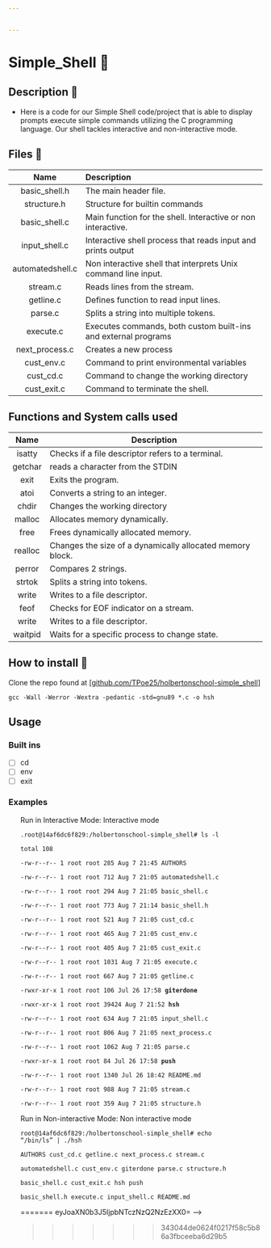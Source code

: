 ```yaml
---


---
```


<h1 id="simple_shell">Simple_Shell 🐚</h1>
<h2 id="description">Description 📃</h2>
<ul>
<li>Here is a code for our Simple Shell code/project that is able to display prompts  execute simple commands utilizing the C programming language. Our shell tackles interactive and non-interactive mode.</li>
</ul>
<h2 id="files">Files 📁</h2>

<table>
<thead>
<tr>
<th align="center">Name</th>
<th align="left">Description</th>
</tr>
</thead>
<tbody>
<tr>
<td align="center">basic_shell.h</td>
<td align="left">The main header file. </td>
</tr>
<td align="center">structure.h</td>
<td align="left">Structure for builtin commands</td>
<tr>
<td align="center">basic_shell.c</td>
<td align="left">Main function for the shell. Interactive or non interactive.</td>
</tr>
<tr>
<td align="center">input_shell.c</td>
<td align="left">Interactive shell process that reads input and prints output</td>
</tr>
<tr>
<td align="center">automatedshell.c</td>
<td align="left">Non interactive shell that interprets Unix command line input.</td>
</tr>
<tr>
<td align="center">stream.c</td>
<td align="left">Reads lines from the stream.</td>
</tr>
<tr>
<td align="center">getline.c</td>
<td align="left">Defines function to read input lines.</td>
</tr1</td>
</tr>
<td align="center">parse.c</td>
<td align="left">Splits a string into multiple tokens.</td>
<tr>
<td align="center">execute.c</td>
<td align="left">Executes commands, both custom built-ins and external programs</td>
</tr>
<tr>
<td align="center">next_process.c</td>
<td align="left">Creates a new process</td>
</tr>
<tr>
<td align="center">cust_env.c</td>
<td align="left">Command to print environmental variables</td>
</tr>
<tr>
<td align="center">cust_cd.c</td>
<td align="left">Command to change the working directory</td>
</tr>
<tr>
<td align="center">cust_exit.c</td>
<td align="left">Command to terminate the shell.</td>
</tr>
<tr>
</tbody>
</table><h2 id="functions-and-system-calls-used">Functions and System calls used</h2>

<table>
<thead>
<tr>
<th align="center">Name</th>
<th align="center">Description</th>
</tr>
</thead>
<tbody>
<tr>
<td align="center">isatty</td>
<td align="left">Checks if a file descriptor refers to a terminal.</td>
</tr>
<tr>
<td align="center">getchar</td>
<td align="left">reads a character from the STDIN</td>
</tr>
<tr>
<td align="center">exit</td>
<td align="left">Exits the program.</td>
</tr>
<tr>
<td align="center">atoi</td>
<td align="left">Converts a string to an integer.</td>
</tr>
<tr>
<td align="center">chdir</td>
<td align="left">Changes the working directory</td>
</tr>
<tr>
<td align="center">malloc</td>
<td align="left">Allocates memory dynamically.</td>
</tr>
<tr>
<td align="center">free</td>
<td align="left">Frees dynamically allocated memory.</td>
</tr>
<tr>
<td align="center">realloc</td>
<td align="left">Changes the size of a dynamically allocated memory block.</td>
</tr>
<tr>
<td align="center">perror</td>
<td align="left">Compares 2 strings.</td>
</tr>
<tr>
<td align="center">strtok</td>
<td align="left">Splits a string into tokens. </td>
</tr>
<tr>
<td align="center">write</td>
<td align="left">Writes to a file descriptor.</td>
</tr>
<tr>
<td align="center">feof</td>
<td align="left">Checks for EOF indicator on a stream.</td>
</tr>
<tr>
<td align="center">write</td>
<td align="left">Writes to a file descriptor.</td>
</tr>
<tr>
<td align="center">waitpid</td>
<td align="left">Waits for a specific process to change state.</td>
</tr>
</tbody>
</table><h2 id="how-to-install">How to install 🔨</h2>
<p>
Clone the repo found at [<a href="http://github.com/TPoe25/holbertonschool-simple_shell">github.com/TPoe25/holbertonschool-simple_shell</a>]</p>
<pre><code>gcc -Wall -Werror -Wextra -pedantic -std=gnu89 *.c -o hsh
</code></pre>
<h2 id="usage">Usage</h2>
<h3 id="built-ins">Built ins</h3>

<tr>
</tr>

 - [ ] cd
 - [ ] env
 - [ ] exit

<h3 id="examples">Examples</h3>
<ul>

 Run in Interactive Mode:</li>
Interactive mode <pre><code>.root@14af6dc6f829:/holbertonschool-simple_shell# ls -l  
total 108  
-rw-r--r-- 1 root root 285 Aug 7 21:45 AUTHORS  
-rw-r--r-- 1 root root 712 Aug 7 21:05 automatedshell.c  
-rw-r--r-- 1 root root 294 Aug 7 21:05 basic_shell.c  
-rw-r--r-- 1 root root 773 Aug 7 21:14 basic_shell.h  
-rw-r--r-- 1 root root 521 Aug 7 21:05 cust_cd.c  
-rw-r--r-- 1 root root 465 Aug 7 21:05 cust_env.c  
-rw-r--r-- 1 root root 405 Aug 7 21:05 cust_exit.c  
-rw-r--r-- 1 root root 1031 Aug 7 21:05 execute.c  
-rw-r--r-- 1 root root 667 Aug 7 21:05 getline.c  
-rwxr-xr-x 1 root root 106 Jul 26 17:58 **giterdone**  
-rwxr-xr-x 1 root root 39424 Aug 7 21:52 **hsh**  
-rw-r--r-- 1 root root 634 Aug 7 21:05 input_shell.c  
-rw-r--r-- 1 root root 806 Aug 7 21:05 next_process.c  
-rw-r--r-- 1 root root 1062 Aug 7 21:05 parse.c  
-rwxr-xr-x 1 root root 84 Jul 26 17:58 **push**  
-rw-r--r-- 1 root root 1340 Jul 26 18:42 README.md  
-rw-r--r-- 1 root root 988 Aug 7 21:05 stream.c  
-rw-r--r-- 1 root root 359 Aug 7 21:05 structure.h</code></pre>

 Run in Non-interactive Mode:
 Non interactive mode <pre><code>root@14af6dc6f829:/holbertonschool-simple_shell# echo “/bin/ls” | ./hsh  
AUTHORS  cust_cd.c getline.c next_process.c stream.c  
automatedshell.c cust_env.c giterdone parse.c  structure.h  
basic_shell.c  cust_exit.c hsh  push  
basic_shell.h  execute.c input_shell.c README.md</code></pre>

<!--stackedit_data:
<<<<<<< HEAD
eyJoaXN0b3J5IjpbMTQwNDQ0MTMzNSwzODkzNjU3ODddfQ==
-->
=======
eyJoaXN0b3J5IjpbNTczNzQ2NzEzXX0=
-->
>>>>>>> 343044de0624f0217f58c5b86a3fbceeba6d29b5
<!--stackedit_data:
eyJoaXN0b3J5IjpbLTMyOTMwMjM5LDE0OTg5NDYyNiwxMDAwOD
M5MzI5LDE4OTA1NDQzMjUsMjAxOTExNzgwXX0=
-->